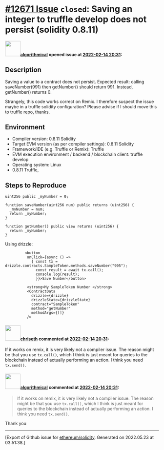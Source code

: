 # [\#12671 Issue](https://github.com/ethereum/solidity/issues/12671) `closed`: Saving an integer to truffle develop does not persist (solidity 0.8.11)

#### <img src="https://avatars.githubusercontent.com/u/98624197?v=4" width="50">[algorithmical](https://github.com/algorithmical) opened issue at [2022-02-14 20:31](https://github.com/ethereum/solidity/issues/12671):

## Description

Saving a value to a contract does not persist. Expected result: calling saveNumber(991) then getNumber() should return 991.
Instead, getNumber() returns 0.

Strangely, this code works correct on Remix. I therefore suspect the issue maybe in a truffle solidity configuration? Please advise if I should move this to truffle repo, thanks.

## Environment

- Compiler version: 0.8.11 Solidity
- Target EVM version (as per compiler settings): 0.8.11 Solidity
- Framework/IDE (e.g. Truffle or Remix): Truffle
- EVM execution environment / backend / blockchain client: truffle develop
- Operating system: Linux
- 0.8.11 Truffle,

## Steps to Reproduce


```solidity
uint256 public _myNumber = 0;

function saveNumber(uint256 num) public returns (uint256) {
  _myNumber = num;
  return _myNumber;
}

function getNumber() public view returns (uint256) {
  return _myNumber;
}
```

Using drizzle:

```
         <button
          onClick={async () =>
            { const tx = drizzle.contracts.SampleToken.methods.saveNumber("995");
              const result = await tx.call();
              console.log(result);
              }}>Save Number</button>

          <strong>My SampleToken Number </strong>
          <ContractData
            drizzle={drizzle}
            drizzleState={drizzleState}
            contract="SampleToken"
            method="getNumber"
            methodArgs={[]}
          />
```


#### <img src="https://avatars.githubusercontent.com/u/9073706?v=4" width="50">[chriseth](https://github.com/chriseth) commented at [2022-02-14 20:31](https://github.com/ethereum/solidity/issues/12671#issuecomment-1039998985):

If it works on remix, it is very likely not a compiler issue. The reason might be that you use `tx.call()`, which I think is just meant for queries to the blockchain instead of actually performing an action. I think you need `tx.send()`.

#### <img src="https://avatars.githubusercontent.com/u/98624197?v=4" width="50">[algorithmical](https://github.com/algorithmical) commented at [2022-02-14 20:31](https://github.com/ethereum/solidity/issues/12671#issuecomment-1046092076):

> If it works on remix, it is very likely not a compiler issue. The reason might be that you use `tx.call()`, which I think is just meant for queries to the blockchain instead of actually performing an action. I think you need `tx.send()`.

Thank you


-------------------------------------------------------------------------------



[Export of Github issue for [ethereum/solidity](https://github.com/ethereum/solidity). Generated on 2022.05.23 at 03:51:38.]
